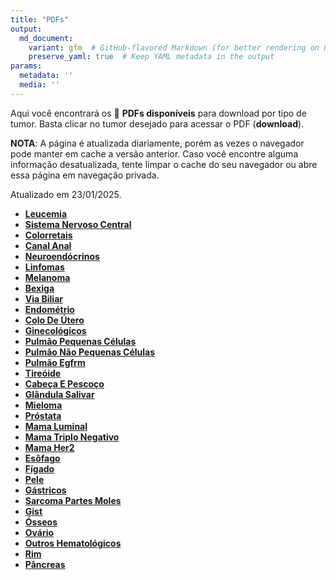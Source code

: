 ```yaml
---
title: "PDFs"
output: 
  md_document:
    variant: gfm  # GitHub-flavored Markdown (for better rendering on GitHub)
    preserve_yaml: true  # Keep YAML metadata in the output
params:
  metadata: ''
  media: ''
---
```


<script async src="https://scripts.simpleanalyticscdn.com/latest.js"></script>

Aqui você encontrará os 📝 **PDFs disponíveis** para download por tipo
de tumor. Basta clicar no tumor desejado para acessar o PDF
(**download**).

**NOTA**: A página é atualizada diariamente, porém as vezes o navegador
pode manter em cache a versão anterior. Caso você encontre alguma
informação desatualizada, tente limpar o cache do seu navegador ou abre
essa página em navegação privada.

Atualizado em 23/01/2025.

- [**Leucemia**](https://coeoralmeds-e768.restdb.io/media/6791ec24f63b8048000ebb84?download=true)
- [**Sistema Nervoso
  Central**](https://coeoralmeds-e768.restdb.io/media/6791ec26f63b8048000ebb86?download=true)
- [**Colorretais**](https://coeoralmeds-e768.restdb.io/media/6791ec28f63b8048000ebb8c?download=true)
- [**Canal
  Anal**](https://coeoralmeds-e768.restdb.io/media/6791ec29f63b8048000ebb8e?download=true)
- [**Neuroendócrinos**](https://coeoralmeds-e768.restdb.io/media/6791ec2af63b8048000ebb90?download=true)
- [**Linfomas**](https://coeoralmeds-e768.restdb.io/media/6791ec2cf63b8048000ebb92?download=true)
- [**Melanoma**](https://coeoralmeds-e768.restdb.io/media/6791ec2df63b8048000ebb95?download=true)
- [**Bexiga**](https://coeoralmeds-e768.restdb.io/media/6791ec2ef63b8048000ebb97?download=true)
- [**Via
  Biliar**](https://coeoralmeds-e768.restdb.io/media/6791ec2ff63b8048000ebb99?download=true)
- [**Endométrio**](https://coeoralmeds-e768.restdb.io/media/6791ec30f63b8048000ebb9a?download=true)
- [**Colo De
  Útero**](https://coeoralmeds-e768.restdb.io/media/6791ec32f63b8048000ebb9c?download=true)
- [**Ginecológicos**](https://coeoralmeds-e768.restdb.io/media/6791ec33f63b8048000ebb9e?download=true)
- [**Pulmão Pequenas
  Células**](https://coeoralmeds-e768.restdb.io/media/6791ec34f63b8048000ebba0?download=true)
- [**Pulmão Não Pequenas
  Células**](https://coeoralmeds-e768.restdb.io/media/6791ec35f63b8048000ebba2?download=true)
- [**Pulmão
  Egfrm**](https://coeoralmeds-e768.restdb.io/media/6791ec36f63b8048000ebba4?download=true)
- [**Tireóide**](https://coeoralmeds-e768.restdb.io/media/6791ec38f63b8048000ebbab?download=true)
- [**Cabeça E
  Pescoço**](https://coeoralmeds-e768.restdb.io/media/6791ec39f63b8048000ebbad?download=true)
- [**Glândula
  Salivar**](https://coeoralmeds-e768.restdb.io/media/6791ec3bf63b8048000ebbaf?download=true)
- [**Mieloma**](https://coeoralmeds-e768.restdb.io/media/6791ec3cf63b8048000ebbb1?download=true)
- [**Próstata**](https://coeoralmeds-e768.restdb.io/media/6791ec3df63b8048000ebbb3?download=true)
- [**Mama
  Luminal**](https://coeoralmeds-e768.restdb.io/media/6791ec3ff63b8048000ebbb7?download=true)
- [**Mama Triplo
  Negativo**](https://coeoralmeds-e768.restdb.io/media/6791ec40f63b8048000ebbb9?download=true)
- [**Mama
  Her2**](https://coeoralmeds-e768.restdb.io/media/6791ec41f63b8048000ebbbb?download=true)
- [**Esôfago**](https://coeoralmeds-e768.restdb.io/media/6791ec42f63b8048000ebbbd?download=true)
- [**Fígado**](https://coeoralmeds-e768.restdb.io/media/6791ec44f63b8048000ebbbf?download=true)
- [**Pele**](https://coeoralmeds-e768.restdb.io/media/6791ec45f63b8048000ebbc1?download=true)
- [**Gástricos**](https://coeoralmeds-e768.restdb.io/media/6791ec46f63b8048000ebbc3?download=true)
- [**Sarcoma Partes
  Moles**](https://coeoralmeds-e768.restdb.io/media/6791ec47f63b8048000ebbc5?download=true)
- [**Gist**](https://coeoralmeds-e768.restdb.io/media/6791ec48f63b8048000ebbc7?download=true)
- [**Ósseos**](https://coeoralmeds-e768.restdb.io/media/6791ec4af63b8048000ebbc9?download=true)
- [**Ovário**](https://coeoralmeds-e768.restdb.io/media/6791ec4bf63b8048000ebbcb?download=true)
- [**Outros
  Hematológicos**](https://coeoralmeds-e768.restdb.io/media/6791ec4cf63b8048000ebbce?download=true)
- [**Rim**](https://coeoralmeds-e768.restdb.io/media/6791ec4df63b8048000ebbd0?download=true)
- [**Pâncreas**](https://coeoralmeds-e768.restdb.io/media/6791ec4ef63b8048000ebbd1?download=true)
